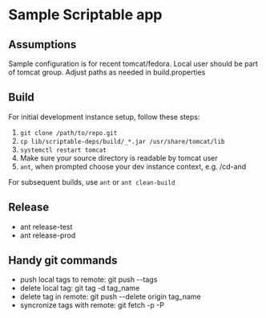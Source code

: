 # Sample Scriptable app

## Assumptions

Sample configuration is for recent tomcat/fedora. Local user should be part of tomcat group.
Adjust paths as needed in build.properties

## Build

For initial development instance setup, follow these steps:

  1. `git clone /path/to/repo.git`
  2. `cp lib/scriptable-deps/build/_*.jar /usr/share/tomcat/lib`
  3. `systemctl restart tomcat`
  4. Make sure your source directory is readable by tomcat user
  4. `ant`, when prompted choose your dev instance context, e.g. /cd-and

For subsequent builds, use `ant` or `ant clean-build`

## Release

  - ant release-test
  - ant release-prod

## Handy git commands

  - push local tags to remote: git push --tags
  - delete local tag: git tag -d tag_name
  - delete tag in remote: git push --delete origin tag_name
  - syncronize tags with remote: git fetch -p -P

